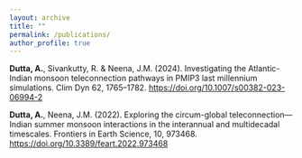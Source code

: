 ```yaml
---
layout: archive
title: ""
permalink: /publications/
author_profile: true
---
```


**Dutta, A.**, Sivankutty, R. & Neena, J.M. (2024). Investigating the Atlantic-Indian monsoon teleconnection pathways in PMIP3 last millennium simulations. Clim Dyn 62, 1765–1782. https://doi.org/10.1007/s00382-023-06994-2

**Dutta, A.**, Neena, J.M. (2022). Exploring the circum-global teleconnection—Indian summer monsoon interactions in the interannual and multidecadal timescales. Frontiers in Earth Science, 10, 973468. https://doi.org/10.3389/feart.2022.973468
